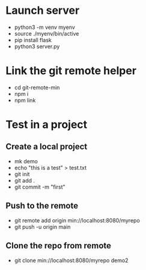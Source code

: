  # Launch server
  - python3 -m venv myenv
  - source ./myenv/bin/active
  - pip install flask 
  - python3 server.py

# Link the git remote helper
  - cd git-remote-min
  - npm i
  - npm link

# Test in a project
## Create a local project
  - mk demo
  - echo "this is a test" > test.txt
  - git init
  - git add .
  - git commit -m "first"

## Push to the remote
  - git remote add origin min://localhost:8080/myrepo
  - git push -u origin main

## Clone the repo from remote
  - git clone min://localhost:8080/myrepo demo2  